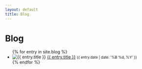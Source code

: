 ```yaml
---
layout: default
title: Blog
---
```


<h1>Blog</h1>
<ul>
{% for entry in site.blog %}
    <li>
        <img src="{{ entry.image }}" alt="{{ entry.title }}" />
        <a href="{{ entry.url }}">{{ entry.title }}</a>
        <small>{{ entry.date | date: '%B %d, %Y' }}</small>
    </li>
{% endfor %}
</ul>